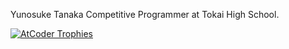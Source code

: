 Yunosuke Tanaka
Competitive Programmer at Tokai High School.

[![AtCoder Trophies](https://atcoder-trophies.vercel.app/api/v1/atcoder?username=AAH_tomato)](https://github.com/KATO-Hiro/AtCoderTrophies)
